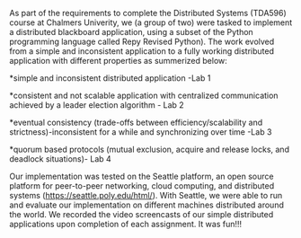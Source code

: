 
As part of the requirements to complete the Distributed Systems (TDA596) course at Chalmers Univerity, we (a group of two) were tasked to implement a distributed blackboard application, using a subset of the Python programming language called Repy Revised Python). 
The work evolved from a simple and inconsistent application to a fully working distributed application with different properties as summerized below:

*simple and inconsistent distributed application -Lab 1

*consistent and not scalable application with centralized communication achieved by a leader election algorithm - Lab 2

*eventual consistency (trade-offs between efficiency/scalability and strictness)-inconsistent for a while and synchronizing over time -Lab 3

*quorum based protocols (mutual exclusion, acquire and release locks, and deadlock situations)- Lab 4

Our implementation was tested on the Seattle platform, an open source platform for peer-to-peer networking, cloud computing, and distributed systems (https://seattle.poly.edu/html/). With Seattle, we were able to run and evaluate our implementation on different machines distributed around the world. 
We recorded the video screencasts of our simple distributed applications upon completion of each assignment. It was fun!!!